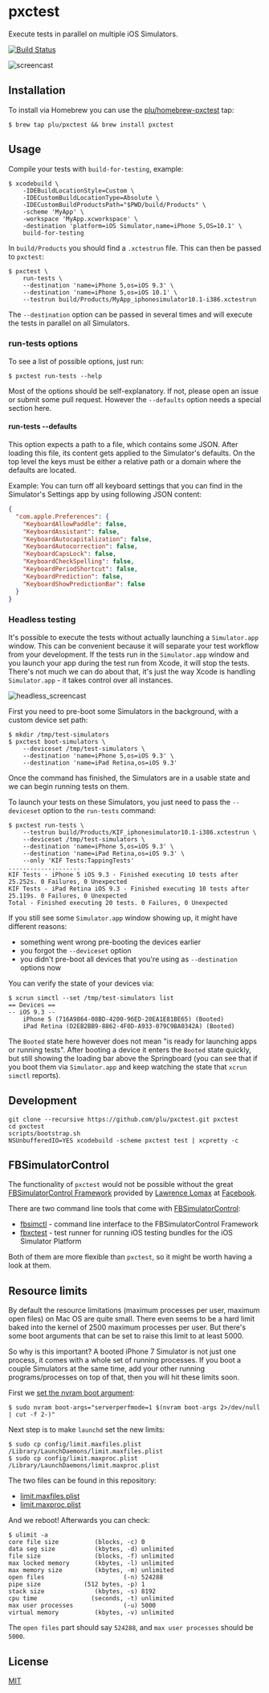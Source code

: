 # pxctest

Execute tests in parallel on multiple iOS Simulators.

[![Build Status](https://travis-ci.org/plu/pxctest.svg?branch=master)](https://travis-ci.org/plu/pxctest)

![screencast](static/screencast.gif?raw=true "screencast")

## Installation

To install via Homebrew you can use the [plu/homebrew-pxctest](https://github.com/plu/homebrew-pxctest) tap:

```shell
$ brew tap plu/pxctest && brew install pxctest
```

## Usage

Compile your tests with `build-for-testing`, example:

```shell
$ xcodebuild \
    -IDEBuildLocationStyle=Custom \
    -IDECustomBuildLocationType=Absolute \
    -IDECustomBuildProductsPath="$PWD/build/Products" \
    -scheme 'MyApp' \
    -workspace 'MyApp.xcworkspace' \
    -destination 'platform=iOS Simulator,name=iPhone 5,OS=10.1' \
    build-for-testing
```

In `build/Products` you should find a `.xctestrun` file. This can then be passed to `pxctest`:

```shell
$ pxctest \
    run-tests \
    --destination 'name=iPhone 5,os=iOS 9.3' \
    --destination 'name=iPhone 5,os=iOS 10.1' \
    --testrun build/Products/MyApp_iphonesimulator10.1-i386.xctestrun
```

The `--destination` option can be passed in several times and will execute the tests in parallel on all Simulators.

### run-tests options

To see a list of possible options, just run:

```shell
$ pxctest run-tests --help
```

Most of the options should be self-explanatory. If not, please open an issue or submit some pull request. However the `--defaults` option needs a special section here.

#### run-tests --defaults

This option expects a path to a file, which contains some JSON. After loading this file, its content gets applied to the Simulator's defaults. On the top level the keys must be either a relative path or a domain where the defaults are located.

Example: You can turn off all keyboard settings that you can find in the Simulator's Settings app by using following JSON content:

```json
{
  "com.apple.Preferences": {
    "KeyboardAllowPaddle": false,
    "KeyboardAssistant": false,
    "KeyboardAutocapitalization": false,
    "KeyboardAutocorrection": false,
    "KeyboardCapsLock": false,
    "KeyboardCheckSpelling": false,
    "KeyboardPeriodShortcut": false,
    "KeyboardPrediction": false,
    "KeyboardShowPredictionBar": false
  }
}
```

### Headless testing

It's possible to execute the tests without actually launching a `Simulator.app` window. This can be convenient because it will separate your test workflow from your development. If the tests run in the `Simulator.app` window and you launch your app during the test run from Xcode, it will stop the tests. There's not much we can do about that, it's just the way Xcode is handling `Simulator.app` - it takes control over all instances.

![headless_screencast](static/headless_screencast.gif?raw=true "headless screencast")

First you need to pre-boot some Simulators in the background, with a custom device set path:

```shell
$ mkdir /tmp/test-simulators
$ pxctest boot-simulators \
    --deviceset /tmp/test-simulators \
    --destination 'name=iPhone 5,os=iOS 9.3' \
    --destination 'name=iPad Retina,os=iOS 9.3'
```

Once the command has finished, the Simulators are in a usable state and we can begin running tests on them.

To launch your tests on these Simulators, you just need to pass the `--deviceset` option to the `run-tests` command:

```shell
$ pxctest run-tests \
    --testrun build/Products/KIF_iphonesimulator10.1-i386.xctestrun \
    --deviceset /tmp/test-simulators \
    --destination 'name=iPhone 5,os=iOS 9.3' \
    --destination 'name=iPad Retina,os=iOS 9.3' \
    --only 'KIF Tests:TappingTests'
....................
KIF Tests - iPhone 5 iOS 9.3 - Finished executing 10 tests after 25.252s. 0 Failures, 0 Unexpected
KIF Tests - iPad Retina iOS 9.3 - Finished executing 10 tests after 25.119s. 0 Failures, 0 Unexpected
Total - Finished executing 20 tests. 0 Failures, 0 Unexpected
```

If you still see some `Simulator.app` window showing up, it might have different reasons:

* something went wrong pre-booting the devices earlier
* you forgot the `--deviceset` option
* you didn't pre-boot all devices that you're using as `--destination` options now

You can verify the state of your devices via:

```shell
$ xcrun simctl --set /tmp/test-simulators list
== Devices ==
-- iOS 9.3 --
    iPhone 5 (716A9864-08BD-4200-96ED-20EA1E81BE65) (Booted)
    iPad Retina (D2EB2BB9-8862-4F0D-A933-079C9BA0342A) (Booted)
```

The `Booted` state here however does not mean "is ready for launching apps or running tests". After booting a device it enters the `Booted` state quickly, but still showing the loading bar above the Springboard (you can see that if you boot them via `Simulator.app` and keep watching the state that `xcrun simctl` reports).

## Development

```shell
git clone --recursive https://github.com/plu/pxctest.git pxctest
cd pxctest
scripts/bootstrap.sh
NSUnbufferedIO=YES xcodebuild -scheme pxctest test | xcpretty -c
```

## FBSimulatorControl

The functionality of `pxctest` would not be possible without the
great [FBSimulatorControl Framework](https://github.com/facebook/FBSimulatorControl)
provided by [Lawrence Lomax](https://github.com/lawrencelomax) at
[Facebook](https://github.com/facebook).

There are two command line tools that come with [FBSimulatorControl](https://github.com/facebook/FBSimulatorControl):

* [fbsimctl](https://github.com/facebook/FBSimulatorControl/tree/master/fbsimctl) - command line interface to the FBSimulatorControl Framework
* [fbxctest](https://github.com/facebook/FBSimulatorControl/tree/master/fbxctest) - test runner for running iOS testing bundles for the iOS Simulator Platform

Both of them are more flexible than `pxctest`, so it might be worth having a look at them.

## Resource limits

By default the resource limitations (maximum processes per user, maximum open files) on Mac OS are quite small. There even seems to be a hard limit baked into the kernel of 2500 maximum processes per user. But there's some boot arguments that can be set to raise this limit to at least 5000.

So why is this important? A booted iPhone 7 Simulator is not just one process, it comes with a whole set of running processes. If you boot a couple Simulators at the same time, add your other running programs/processes on top of that, then you will hit these limits soon.

First we [set the nvram boot argument](https://support.apple.com/en-ae/HT202528):

```shell
$ sudo nvram boot-args="serverperfmode=1 $(nvram boot-args 2>/dev/null | cut -f 2-)"
```

Next step is to make `launchd` set the new limits:

```shell
$ sudo cp config/limit.maxfiles.plist /Library/LaunchDaemons/limit.maxfiles.plist
$ sudo cp config/limit.maxproc.plist /Library/LaunchDaemons/limit.maxproc.plist
```

The two files can be found in this repository:

* [limit.maxfiles.plist](config/limit.maxfiles.plist)
* [limit.maxproc.plist](config/limit.maxproc.plist)

And we reboot! Afterwards you can check:

```shell
$ ulimit -a
core file size          (blocks, -c) 0
data seg size           (kbytes, -d) unlimited
file size               (blocks, -f) unlimited
max locked memory       (kbytes, -l) unlimited
max memory size         (kbytes, -m) unlimited
open files                      (-n) 524288
pipe size            (512 bytes, -p) 1
stack size              (kbytes, -s) 8192
cpu time               (seconds, -t) unlimited
max user processes              (-u) 5000
virtual memory          (kbytes, -v) unlimited
```

The `open files` part should say `524288`, and `max user processes` should be `5000`.

## License

[MIT](LICENSE)
